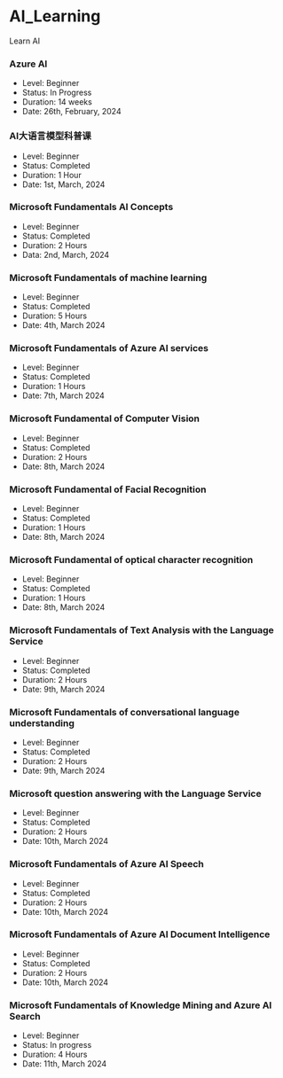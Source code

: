 # AI_Learning
Learn AI

### Azure AI
- Level:        Beginner
- Status:       In Progress
- Duration:     14 weeks
- Date:         26th, February, 2024


### AI大语言模型科普课
- Level:        Beginner
- Status:       Completed
- Duration:     1 Hour
- Date:         1st, March, 2024

### Microsoft Fundamentals AI Concepts
- Level:        Beginner
- Status:       Completed
- Duration:     2 Hours
- Data:         2nd, March, 2024

### Microsoft Fundamentals of machine learning
- Level:        Beginner
- Status:       Completed
- Duration:     5 Hours
- Date:         4th, March 2024

### Microsoft Fundamentals of Azure AI services
- Level:        Beginner
- Status:       Completed
- Duration:     1 Hours
- Date:         7th, March 2024

### Microsoft Fundamental of Computer Vision
- Level:        Beginner
- Status:       Completed
- Duration:     2 Hours
- Date:         8th, March 2024

### Microsoft Fundamental of Facial Recognition
- Level:        Beginner
- Status:       Completed
- Duration:     1 Hours
- Date:         8th, March 2024

### Microsoft Fundamental of optical character recognition
- Level:        Beginner
- Status:       Completed
- Duration:     1 Hours
- Date:         8th, March 2024

### Microsoft Fundamentals of Text Analysis with the Language Service
- Level:        Beginner
- Status:       Completed
- Duration:     2 Hours
- Date:         9th, March 2024

### Microsoft Fundamentals of conversational language understanding
- Level:        Beginner
- Status:       Completed
- Duration:     2 Hours
- Date:         9th, March 2024

### Microsoft question answering with the Language Service
- Level:        Beginner
- Status:       Completed
- Duration:     2 Hours
- Date:         10th, March 2024

### Microsoft Fundamentals of Azure AI Speech
- Level:        Beginner
- Status:       Completed
- Duration:     2 Hours
- Date:         10th, March 2024

### Microsoft Fundamentals of Azure AI Document Intelligence
- Level:        Beginner
- Status:       Completed
- Duration:     2 Hours
- Date:         10th, March 2024

### Microsoft Fundamentals of Knowledge Mining and Azure AI Search
- Level:        Beginner
- Status:       In progress
- Duration:     4 Hours
- Date:         11th, March 2024


